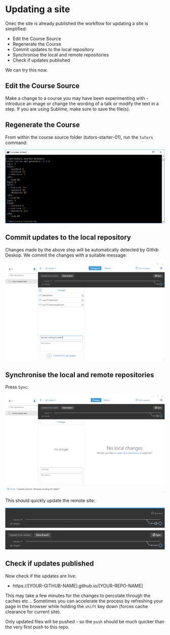 # Updating a site

Onec the site is already published the workflow for updating a site is simplified:

- Edit the Course Source
- Regenerate the Course
- Commit updates to the local repository
- Synchronise the local and remote repositories
- Check if updates published

We can try this now. 

## Edit the Course Source

Make a change to a course you may have been experimenting with - introduce an image or change the wording of a talk or modify the text in a step. If you are using Sublime, make sure to save the file(s).

## Regenerate the Course

From within the course source folder (tutors-starter-01), run the `tutors` command:

![](img/16.png)

## Commit updates to the local repository

Changes made by the above step will be automatically detected by Githib Deskop. We commit the changes with a suitable message:

![](img/12.png)

## Synchronise the local and remote repositories

Press `Sync`:

![](img/13.png)

This should quickly update the remote site:

![](img/14.png)
![](img/15.png)

## Check if updates published

Now check if the updates are live:

- https://[YOUR-GITHUB-NAME].github.io/[YOUR-REPO-NAME]

This may take a few minutes for the changes to percolate through the caches etc... Sometimes you can accelerate the process by refreshing your page in the browser while holding the `shift` key down (forces cache clearance for current site).

Only updated files will be pushed - so the `push` should be much quicker than the very first push to this repo.